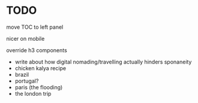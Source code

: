 # TODO

move TOC to left panel

nicer on mobile

override h3 components

- write about how digital nomading/travelling actually hinders sponaneity
- chicken kalya recipe
- brazil
- portugal?
- paris (the flooding)
- the london trip
